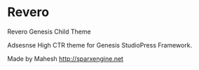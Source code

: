 Revero
======

Revero Genesis Child Theme

Adsesnse High CTR theme for Genesis StudioPress Framework. 

Made by Mahesh http://sparxengine.net

